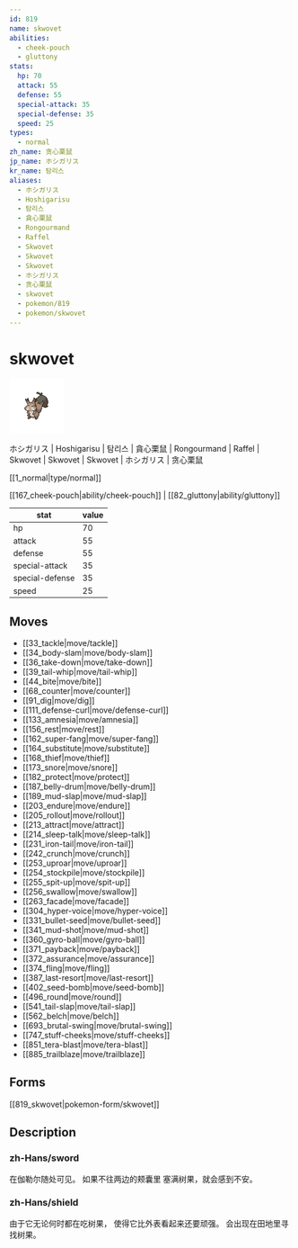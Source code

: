 ```yaml
---
id: 819
name: skwovet
abilities:
  - cheek-pouch
  - gluttony
stats:
  hp: 70
  attack: 55
  defense: 55
  special-attack: 35
  special-defense: 35
  speed: 25
types:
  - normal
zh_name: 贪心栗鼠
jp_name: ホシガリス
kr_name: 탐리스
aliases:
  - ホシガリス
  - Hoshigarisu
  - 탐리스
  - 貪心栗鼠
  - Rongourmand
  - Raffel
  - Skwovet
  - Skwovet
  - Skwovet
  - ホシガリス
  - 贪心栗鼠
  - skwovet
  - pokemon/819
  - pokemon/skwovet
---
```

# skwovet

![](https://raw.githubusercontent.com/PokeAPI/sprites/master/sprites/pokemon/819.png)

ホシガリス | Hoshigarisu | 탐리스 | 貪心栗鼠 | Rongourmand | Raffel | Skwovet | Skwovet | Skwovet | ホシガリス | 贪心栗鼠

[[1_normal|type/normal]]

[[167_cheek-pouch|ability/cheek-pouch]] | [[82_gluttony|ability/gluttony]]

|stat|value|
|---|---|
|hp|70|
|attack|55|
|defense|55|
|special-attack|35|
|special-defense|35|
|speed|25|


## Moves

- [[33_tackle|move/tackle]]
- [[34_body-slam|move/body-slam]]
- [[36_take-down|move/take-down]]
- [[39_tail-whip|move/tail-whip]]
- [[44_bite|move/bite]]
- [[68_counter|move/counter]]
- [[91_dig|move/dig]]
- [[111_defense-curl|move/defense-curl]]
- [[133_amnesia|move/amnesia]]
- [[156_rest|move/rest]]
- [[162_super-fang|move/super-fang]]
- [[164_substitute|move/substitute]]
- [[168_thief|move/thief]]
- [[173_snore|move/snore]]
- [[182_protect|move/protect]]
- [[187_belly-drum|move/belly-drum]]
- [[189_mud-slap|move/mud-slap]]
- [[203_endure|move/endure]]
- [[205_rollout|move/rollout]]
- [[213_attract|move/attract]]
- [[214_sleep-talk|move/sleep-talk]]
- [[231_iron-tail|move/iron-tail]]
- [[242_crunch|move/crunch]]
- [[253_uproar|move/uproar]]
- [[254_stockpile|move/stockpile]]
- [[255_spit-up|move/spit-up]]
- [[256_swallow|move/swallow]]
- [[263_facade|move/facade]]
- [[304_hyper-voice|move/hyper-voice]]
- [[331_bullet-seed|move/bullet-seed]]
- [[341_mud-shot|move/mud-shot]]
- [[360_gyro-ball|move/gyro-ball]]
- [[371_payback|move/payback]]
- [[372_assurance|move/assurance]]
- [[374_fling|move/fling]]
- [[387_last-resort|move/last-resort]]
- [[402_seed-bomb|move/seed-bomb]]
- [[496_round|move/round]]
- [[541_tail-slap|move/tail-slap]]
- [[562_belch|move/belch]]
- [[693_brutal-swing|move/brutal-swing]]
- [[747_stuff-cheeks|move/stuff-cheeks]]
- [[851_tera-blast|move/tera-blast]]
- [[885_trailblaze|move/trailblaze]]

## Forms



[[819_skwovet|pokemon-form/skwovet]]

## Description

### zh-Hans/sword

在伽勒尔随处可见。
如果不往两边的颊囊里
塞满树果，就会感到不安。

### zh-Hans/shield

由于它无论何时都在吃树果，
使得它比外表看起来还要顽强。
会出现在田地里寻找树果。

